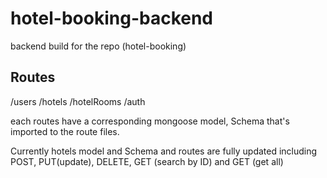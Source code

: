 # hotel-booking-backend
backend build for the repo (hotel-booking)

## Routes 
/users
/hotels
/hotelRooms
/auth

each routes have a corresponding mongoose model, Schema that's imported to the route files. 

Currently hotels model and Schema and routes are fully updated including POST, PUT(update), DELETE, GET (search by ID) and GET (get all) 
